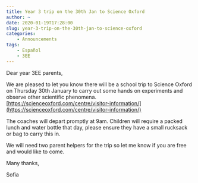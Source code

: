 ```yaml
---
title: Year 3 trip on the 30th Jan to Science Oxford
author: ~
date: 2020-01-19T17:28:00
slug: year-3-trip-on-the-30th-jan-to-science-oxford
categories:
    - Announcements
tags:
    - Español
    - 3EE
---
```


Dear year 3EE parents, 

We are pleased to let you know there will be a school trip to Science Oxford on Thursday 30th January to carry out some hands on experiments and observe other scientific phenomena. [https://scienceoxford.com/centre/visitor-information/](https://scienceoxford.com/centre/visitor-information/)

The coaches will depart promptly at 9am. Children will require a packed lunch and water bottle that day, please ensure they have a small rucksack or bag to carry this in. 

We will need two parent helpers for the trip so let me know if you are free and would like to come.

Many thanks,

Sofia